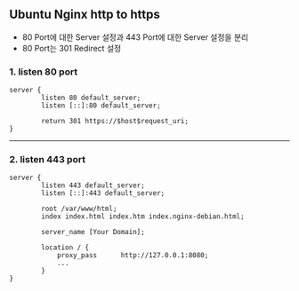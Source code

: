 ## Ubuntu Nginx http to https

* 80 Port에 대한 Server 설정과 443 Port에 대한 Server 설정을 분리
* 80 Port는 301 Redirect 설정

### 1. listen 80 port

```
server {
        listen 80 default_server;
        listen [::]:80 default_server;

        return 301 https://$host$request_uri;
}
```

---

### 2. listen 443 port

```
server {
        listen 443 default_server;
        listen [::]:443 default_server;

        root /var/www/html;
        index index.html index.htm index.nginx-debian.html;

        server_name [Your Domain];

        location / {
        	proxy_pass		http://127.0.0.1:8080;
			...
        }
}

```

